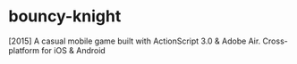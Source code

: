 # bouncy-knight
[2015] A casual mobile game built with ActionScript 3.0 &amp; Adobe Air. Cross-platform for iOS &amp; Android
